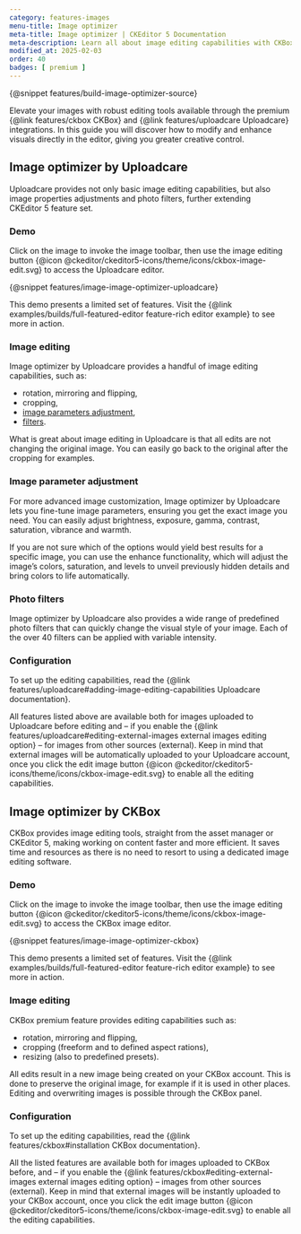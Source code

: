 ```yaml
---
category: features-images
menu-title: Image optimizer
meta-title: Image optimizer | CKEditor 5 Documentation
meta-description: Learn all about image editing capabilities with CKBox and Uploadcare in CKEdiotr 5.
modified_at: 2025-02-03
order: 40
badges: [ premium ]
---
```


{@snippet features/build-image-optimizer-source}

Elevate your images with robust editing tools available through the premium {@link features/ckbox CKBox} and {@link features/uploadcare Uploadcare} integrations. In this guide you will discover how to modify and enhance visuals directly in the editor, giving you greater creative control.

## Image optimizer by Uploadcare

Uploadcare provides not only basic image editing capabilities, but also image properties adjustments and photo filters, further extending CKEditor&nbsp;5 feature set.

### Demo

Click on the image to invoke the image toolbar, then use the image editing button {@icon @ckeditor/ckeditor5-icons/theme/icons/ckbox-image-edit.svg} to access the Uploadcare editor.

{@snippet features/image-image-optimizer-uploadcare}

<info-box info>
	This demo presents a limited set of features. Visit the {@link examples/builds/full-featured-editor feature-rich editor example} to see more in action.
</info-box>

### Image editing

Image optimizer by Uploadcare provides a handful of image editing capabilities, such as:

* rotation, mirroring and flipping,
* cropping,
* [image parameters adjustment](#image-parameter-adjustment),
* [filters](#photo-filters).

What is great about image editing in Uploadcare is that all edits are not changing the original image. You can easily go back to the original after the cropping for examples.

### Image parameter adjustment

For more advanced image customization, Image optimizer by Uploadcare lets you fine-tune image parameters, ensuring you get the exact image you need. You can easily adjust brightness, exposure, gamma, contrast, saturation, vibrance and warmth.

If you are not sure which of the options would yield best results for a specific image, you can use the enhance functionality, which will adjust the image’s colors, saturation, and levels to unveil previously hidden details and bring colors to life automatically.

### Photo filters

Image optimizer by Uploadcare also provides a wide range of predefined photo filters that can quickly change the visual style of your image. Each of the over 40 filters can be applied with variable intensity.

### Configuration

To set up the editing capabilities, read the {@link features/uploadcare#adding-image-editing-capabilities Uploadcare documentation}.

All features listed above are available both for images uploaded to Uploadcare before editing and &ndash; if you enable the {@link features/uploadcare#editing-external-images external images editing option} &ndash; for images from other sources (external). Keep in mind that external images will be automatically uploaded to your Uploadcare account, once you click the edit image button {@icon @ckeditor/ckeditor5-icons/theme/icons/ckbox-image-edit.svg} to enable all the editing capabilities.

## Image optimizer by CKBox

CKBox provides image editing tools, straight from the asset manager or CKEditor&nbsp;5, making working on content faster and more efficient. It saves time and resources as there is no need to resort to using a dedicated image editing software.

### Demo

Click on the image to invoke the image toolbar, then use the image editing button {@icon @ckeditor/ckeditor5-icons/theme/icons/ckbox-image-edit.svg} to access the CKBox image editor.

{@snippet features/image-image-optimizer-ckbox}

<info-box info>
	This demo presents a limited set of features. Visit the {@link examples/builds/full-featured-editor feature-rich editor example} to see more in action.
</info-box>

### Image editing

CKBox premium feature provides editing capabilities such as:

* rotation, mirroring and flipping,
* cropping (freeform and to defined aspect rations),
* resizing (also to predefined presets).

All edits result in a new image being created on your CKBox account. This is done to preserve the original image, for example if it is used in other places. Editing and overwriting images is possible through the CKBox panel.

### Configuration

To set up the editing capabilities, read the {@link features/ckbox#installation CKBox documentation}.

All the listed features are available both for images uploaded to CKBox before, and &ndash; if you enable  the {@link features/ckbox#editing-external-images external images editing option} &ndash; images from other sources (external). Keep in mind that external images will be instantly uploaded to your CKBox account, once you click the edit image button {@icon @ckeditor/ckeditor5-icons/theme/icons/ckbox-image-edit.svg} to enable all the editing capabilities.
